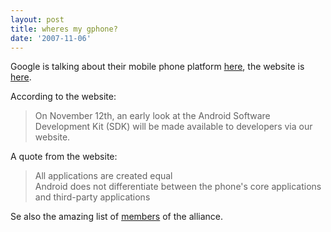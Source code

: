 ```yaml
---
layout: post
title: wheres my gphone?
date: '2007-11-06'
---
```


Google is talking about their mobile phone platform [here][1], the website is [here][2].

According to the website:

> On November 12th, an early look at the Android Software Development Kit (SDK) will be made available to developers via our website.

A quote from the website:

> All applications are created equal  
> Android does not differentiate between the phone's core applications and third-party applications

Se also the amazing list of [members][3] of the alliance.

[1]: http://googleblog.blogspot.com/2007/11/wheres-my-gphone.html  
[2]: http://www.openhandsetalliance.com  
[3]: http://www.openhandsetalliance.com/oha_members.html

